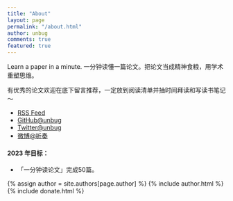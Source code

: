 ```yaml
---
title: "About"
layout: page
permalink: "/about.html"
author: unbug
comments: true
featured: true
---
```

Learn a paper in a minute. 一分钟读懂一篇论文。把论文当成精神食粮，用学术重塑思维。

有优秀的论文欢迎在底下留言推荐，一定放到阅读清单并抽时间拜读和写读书笔记～

- [RSS Feed]({{site.baseurl}}/feed.xml)
- [GitHub@unbug](https://github.com/unbug)
- [Twitter@unbug](https://twitter.com/unbug)
- [微博@听奏](https://weibo.com/u/1241231982)

#### 2023 年目标：
- 「一分钟读论文」完成50篇。

<!-- donate -->
{% assign author = site.authors[page.author] %}
{% include author.html %}
{% include donate.html %}
            